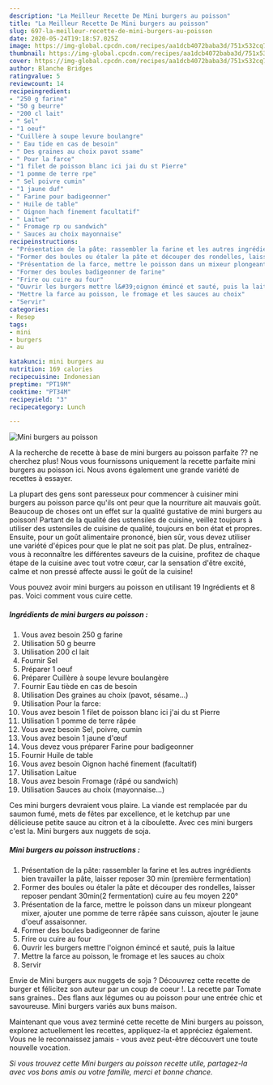 ```yaml
---
description: "La Meilleur Recette De Mini burgers au poisson"
title: "La Meilleur Recette De Mini burgers au poisson"
slug: 697-la-meilleur-recette-de-mini-burgers-au-poisson
date: 2020-05-24T19:18:57.025Z
image: https://img-global.cpcdn.com/recipes/aa1dcb4072baba3d/751x532cq70/mini-burgers-au-poisson-photo-principale-de-la-recette.jpg
thumbnail: https://img-global.cpcdn.com/recipes/aa1dcb4072baba3d/751x532cq70/mini-burgers-au-poisson-photo-principale-de-la-recette.jpg
cover: https://img-global.cpcdn.com/recipes/aa1dcb4072baba3d/751x532cq70/mini-burgers-au-poisson-photo-principale-de-la-recette.jpg
author: Blanche Bridges
ratingvalue: 5
reviewcount: 14
recipeingredient:
- "250 g farine"
- "50 g beurre"
- "200 cl lait"
- " Sel"
- "1 oeuf"
- "Cuillère à soupe levure boulangre"
- " Eau tide en cas de besoin"
- " Des graines au choix pavot ssame"
- " Pour la farce"
- "1 filet de poisson blanc ici jai du st Pierre"
- "1 pomme de terre rpe"
- " Sel poivre cumin"
- "1 jaune duf"
- " Farine pour badigeonner"
- " Huile de table"
- " Oignon hach finement facultatif"
- " Laitue"
- " Fromage rp ou sandwich"
- " Sauces au choix mayonnaise"
recipeinstructions:
- "Présentation de la pâte: rassembler la farine et les autres ingrédients bien travailler la pâte, laisser reposer 30 min (première fermentation)"
- "Former des boules ou étaler la pâte et découper des rondelles, laisser reposer pendant 30min(2 fermentation) cuire au feu moyen 220°"
- "Présentation de la farce, mettre le poisson dans un mixeur plongeant mixer, ajouter une pomme de terre râpée sans cuisson, ajouter le jaune d&#39;oeuf assaisonner."
- "Former des boules badigeonner de farine"
- "Frire ou cuire au four"
- "Ouvrir les burgers mettre l&#39;oignon émincé et sauté, puis la laitue"
- "Mettre la farce au poisson, le fromage et les sauces au choix"
- "Servir"
categories:
- Resep
tags:
- mini
- burgers
- au

katakunci: mini burgers au 
nutrition: 169 calories
recipecuisine: Indonesian
preptime: "PT19M"
cooktime: "PT34M"
recipeyield: "3"
recipecategory: Lunch

---
```



![Mini burgers au poisson](https://img-global.cpcdn.com/recipes/aa1dcb4072baba3d/751x532cq70/mini-burgers-au-poisson-photo-principale-de-la-recette.jpg)

A la recherche de recette à base de mini burgers au poisson parfaite ?? ne cherchez plus! Nous vous fournissons uniquement la recette parfaite mini burgers au poisson ici. Nous avons également une grande variété de recettes à essayer.

La plupart des gens sont paresseux pour commencer à cuisiner mini burgers au poisson parce qu'ils ont peur que la nourriture ait mauvais goût. Beaucoup de choses ont un effet sur la qualité gustative de mini burgers au poisson! Partant de la qualité des ustensiles de cuisine, veillez toujours à utiliser des ustensiles de cuisine de qualité, toujours en bon état et propres. Ensuite, pour un goût alimentaire prononcé, bien sûr, vous devez utiliser une variété d'épices pour que le plat ne soit pas plat. De plus, entraînez-vous à reconnaître les différentes saveurs de la cuisine, profitez de chaque étape de la cuisine avec tout votre cœur, car la sensation d'être excité, calme et non pressé affecte aussi le goût de la cuisine!

<!--inarticleads1-->

Vous pouvez avoir mini burgers au poisson en utilisant 19 Ingrédients et 8 pas. Voici comment vous cuire cette.

##### Ingrédients de mini burgers au poisson :

1. Vous avez besoin 250 g farine
1. Utilisation 50 g beurre
1. Utilisation 200 cl lait
1. Fournir  Sel
1. Préparer 1 oeuf
1. Préparer Cuillère à soupe levure boulangère
1. Fournir  Eau tiède en cas de besoin
1. Utilisation  Des graines au choix (pavot, sésame...)
1. Utilisation  Pour la farce:
1. Vous avez besoin 1 filet de poisson blanc ici j&#39;ai du st Pierre
1. Utilisation 1 pomme de terre râpée
1. Vous avez besoin  Sel, poivre, cumin
1. Vous avez besoin 1 jaune d&#39;œuf
1. Vous devez vous préparer  Farine pour badigeonner
1. Fournir  Huile de table
1. Vous avez besoin  Oignon haché finement (facultatif)
1. Utilisation  Laitue
1. Vous avez besoin  Fromage (râpé ou sandwich)
1. Utilisation  Sauces au choix (mayonnaise...)


Ces mini burgers devraient vous plaire. La viande est remplacée par du saumon fumé, mets de fêtes par excellence, et le ketchup par une délicieuse petite sauce au citron et à la ciboulette. Avec ces mini burgers c&#39;est la. Mini burgers aux nuggets de soja. 

<!--inarticleads2-->

##### Mini burgers au poisson instructions :

1. Présentation de la pâte: rassembler la farine et les autres ingrédients bien travailler la pâte, laisser reposer 30 min (première fermentation)
1. Former des boules ou étaler la pâte et découper des rondelles, laisser reposer pendant 30min(2 fermentation) cuire au feu moyen 220°
1. Présentation de la farce, mettre le poisson dans un mixeur plongeant mixer, ajouter une pomme de terre râpée sans cuisson, ajouter le jaune d&#39;oeuf assaisonner.
1. Former des boules badigeonner de farine
1. Frire ou cuire au four
1. Ouvrir les burgers mettre l&#39;oignon émincé et sauté, puis la laitue
1. Mettre la farce au poisson, le fromage et les sauces au choix
1. Servir


Envie de Mini burgers aux nuggets de soja ? Découvrez cette recette de burger et félicitez son auteur par un coup de coeur !. La recette par Tomate sans graines.. Des flans aux légumes ou au poisson pour une entrée chic et savoureuse. Mini burgers variés aux buns maison. 

<!--inarticleads1-->

<p>
Maintenant que vous avez terminé cette recette de Mini burgers au poisson, explorez actuellement les recettes, appliquez-la et appréciez également. Vous ne le reconnaissez jamais - vous avez peut-être découvert une toute nouvelle vocation.
</p>

<p>
<i>Si vous trouvez cette Mini burgers au poisson recette utile, partagez-la avec vos bons amis ou votre famille, merci et bonne chance.</i>
</p>
